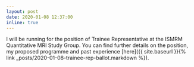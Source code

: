 ```yaml
---
layout: post
date: 2020-01-08 12:37:00
inline: true
---
```


I will be running for the position of Trainee Representative at the ISMRM Quantitative MRI Study Group. You can find further details on the position, my proposed programme and past experience [here]({{ site.baseurl }}{% link _posts/2020-01-08-trainee-rep-ballot.markdown %}).
